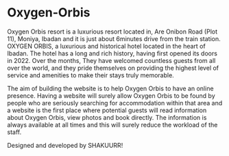 # Oxygen-Orbis

Oxygen Orbis resort is a luxurious resort located in, Are Onibon Road (Plot 11), Moniya, Ibadan and it is just about 6minutes drive from the train station. OXYGEN ORBIS, a luxurious and historical hotel located in the heart of Ibadan. The hotel has a long and rich history, having first opened its doors in 2022. Over the months, They have welcomed countless guests from all over the world, and they pride themselves on providing the highest level of service and amenities to make their stays truly memorable.

The aim of building the website is to help Oxygen Orbis to have an online presence. Having a website will surely allow Oxygen Orbis to be found by people who are seriously searching for accommodation within that area and a website is the first place where potential guests will read information about Oxygen Orbis, view photos and book directly. The information is always available at all times and this will surely reduce the workload of the staff.

Designed and developed by SHAKUURR!
